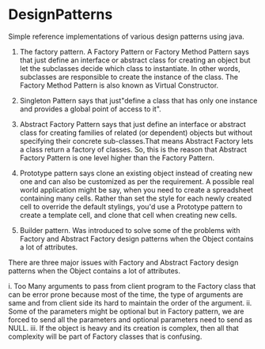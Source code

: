 # DesignPatterns

Simple reference implementations of various design patterns using java.

1. The factory pattern.
A Factory Pattern or Factory Method Pattern says that just define an interface or abstract class for creating an object but let the subclasses decide which class to instantiate. In other words, subclasses are responsible to create the instance of the class.
The Factory Method Pattern is also known as Virtual Constructor.

2. Singleton Pattern says that just"define a class that has only one instance and provides a global point of access to it".

3. Abstract Factory Pattern says that just define an interface or abstract class for creating families of related (or dependent) objects but without specifying their concrete sub-classes.That means Abstract Factory lets a class return a factory of classes. So, this is the reason that Abstract Factory Pattern is one level higher than the Factory Pattern. 

4. Prototype pattern says clone an existing object instead of creating new one and can also be customized as per the requirement. A possible real world application might be say, when you need to create a spreadsheet containing many cells. Rather than set the style for each newly created cell to override the default stylings, you'd use a Prototype pattern to create a template cell, and clone that cell when creating new cells.

5. Builder pattern. 
Was introduced to solve some of the problems with Factory and Abstract Factory design patterns when the Object contains a lot of attributes.

There are three major issues with Factory and Abstract Factory design patterns when the Object contains a lot of attributes.

i. Too Many arguments to pass from client program to the Factory class that can be error prone because most of the time, the type of arguments are same and from client side its hard to maintain the order of the argument.
ii. Some of the parameters might be optional but in Factory pattern, we are forced to send all the parameters and optional parameters need to send as NULL.
iii. If the object is heavy and its creation is complex, then all that complexity will be part of Factory classes that is confusing.
